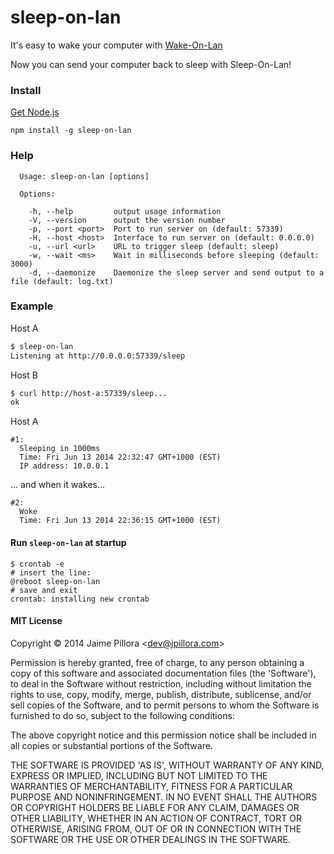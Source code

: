 sleep-on-lan
============

It's easy to wake your computer with [Wake-On-Lan](http://en.wikipedia.org/wiki/Wake-on-LAN)

Now you can send your computer back to sleep with Sleep-On-Lan!

### Install

[Get Node.js](http://nodejs.org/download/)

```
npm install -g sleep-on-lan
```

### Help

```
  Usage: sleep-on-lan [options]

  Options:

    -h, --help         output usage information
    -V, --version      output the version number
    -p, --port <port>  Port to run server on (default: 57339)
    -H, --host <host>  Interface to run server on (default: 0.0.0.0)
    -u, --url <url>    URL to trigger sleep (default: sleep)
    -w, --wait <ms>    Wait in milliseconds before sleeping (default: 3000)
    -d, --daemonize    Daemonize the sleep server and send output to a file (default: log.txt)
```

### Example

Host A
```sh
$ sleep-on-lan
Listening at http://0.0.0.0:57339/sleep
```

Host B
```sh
$ curl http://host-a:57339/sleep...
ok
```

Host A
```
#1:
  Sleeping in 1000ms
  Time: Fri Jun 13 2014 22:32:47 GMT+1000 (EST)
  IP address: 10.0.0.1
```
  ... and when it wakes...

```
#2:
  Woke
  Time: Fri Jun 13 2014 22:36:15 GMT+1000 (EST)
```

#### Run `sleep-on-lan` at startup

```
$ crontab -e
# insert the line:
@reboot sleep-on-lan
# save and exit
crontab: installing new crontab
```

#### MIT License

Copyright &copy; 2014 Jaime Pillora &lt;dev@jpillora.com&gt;

Permission is hereby granted, free of charge, to any person obtaining
a copy of this software and associated documentation files (the
'Software'), to deal in the Software without restriction, including
without limitation the rights to use, copy, modify, merge, publish,
distribute, sublicense, and/or sell copies of the Software, and to
permit persons to whom the Software is furnished to do so, subject to
the following conditions:

The above copyright notice and this permission notice shall be
included in all copies or substantial portions of the Software.

THE SOFTWARE IS PROVIDED 'AS IS', WITHOUT WARRANTY OF ANY KIND,
EXPRESS OR IMPLIED, INCLUDING BUT NOT LIMITED TO THE WARRANTIES OF
MERCHANTABILITY, FITNESS FOR A PARTICULAR PURPOSE AND NONINFRINGEMENT.
IN NO EVENT SHALL THE AUTHORS OR COPYRIGHT HOLDERS BE LIABLE FOR ANY
CLAIM, DAMAGES OR OTHER LIABILITY, WHETHER IN AN ACTION OF CONTRACT,
TORT OR OTHERWISE, ARISING FROM, OUT OF OR IN CONNECTION WITH THE
SOFTWARE OR THE USE OR OTHER DEALINGS IN THE SOFTWARE.
